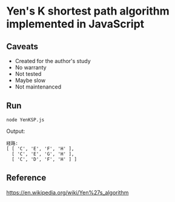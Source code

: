 # Yen's K shortest path algorithm implemented in JavaScript

## Caveats

- Created for the author's study
- No warranty
- Not tested
- Maybe slow
- Not maintenanced


## Run

```
node YenKSP.js
```

Output:

```
経路:
[ [ 'C', 'E', 'F', 'H' ],
  [ 'C', 'E', 'G', 'H' ],
  [ 'C', 'D', 'F', 'H' ] ]
```

## Reference

https://en.wikipedia.org/wiki/Yen%27s_algorithm
